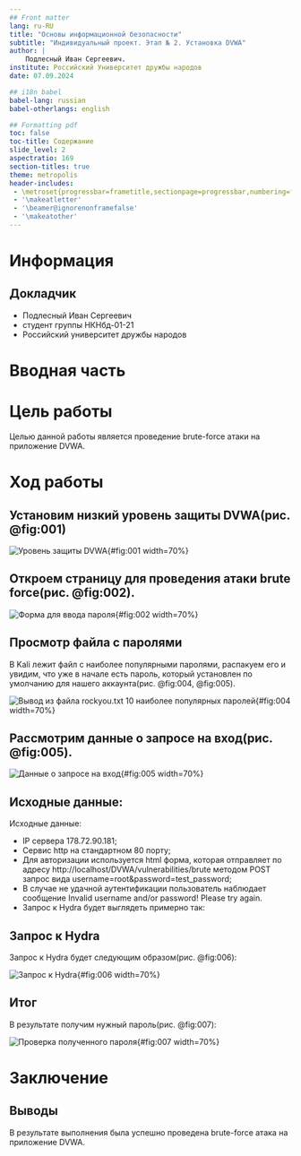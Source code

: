 ```yaml
---
## Front matter
lang: ru-RU
title: "Основы информационной безопасности"
subtitle: "Индивидуальный проект. Этап № 2. Установка DVWA"
author: |
	Подлесный Иван Сергеевич.
institute: Российский Университет дружбы народов
date: 07.09.2024

## i18n babel
babel-lang: russian
babel-otherlangs: english

## Formatting pdf
toc: false
toc-title: Содержание
slide_level: 2
aspectratio: 169
section-titles: true
theme: metropolis
header-includes:
 - \metroset{progressbar=frametitle,sectionpage=progressbar,numbering=fraction}
 - '\makeatletter'
 - '\beamer@ignorenonframefalse'
 - '\makeatother'
---
```


# Информация

## Докладчик

  * Подлесный Иван Сергеевич
  * студент группы НКНбд-01-21
  * Российский университет дружбы народов


# Вводная часть

# Цель работы

Целью данной работы является проведение brute-force атаки на приложение DVWA.


# Ход работы

## Установим низкий уровень защиты DVWA(рис. @fig:001)

![Уровень защиты DVWA](1.jpg){#fig:001 width=70%}

## Откроем страницу для проведения атаки brute force(рис. @fig:002).

![Форма для ввода пароля](2.jpg){#fig:002 width=70%}

## Просмотр файла с паролями

В Kali лежит файл с наиболее популярными паролями, распакуем его и увидим, что уже в начале есть пароль, который установлен по умолчанию для нашего аккаунта(рис. @fig:004, @fig:005).

![Вывод из файла rockyou.txt 10 наиболее популярных паролей](4.jpg){#fig:004 width=70%}

## Рассмотрим данные о запросе на вход(рис. @fig:005).

![Данные о запросе на вход](5.jpg){#fig:005 width=70%}



## Исходные данные:

Исходные данные:
- IP сервера 178.72.90.181;
- Сервис http на стандартном 80 порту;
- Для авторизации используется html форма, которая отправляет по адресу http://localhost/DVWA/vulnerabilities/brute методом POST запрос вида username=root&password=test_password;
- В случае не удачной аутентификации пользователь наблюдает сообщение Invalid username and/or password! Please try again.
- Запрос к Hydra будет выглядеть примерно так:

## Запрос к Hydra

Запрос к Hydra будет следующим образом(рис. @fig:006):

![Запрос к Hydra](6.jpg){#fig:006 width=70%}

## Итог

В результате получим нужный пароль(рис. @fig:007):

![Проверка полученного пароля](7.jpg){#fig:007 width=70%}


# Заключение

## Выводы

В результате выполнения была успешно проведена brute-force атака на приложение DVWA.

